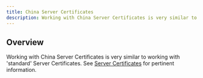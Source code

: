 ```yaml
---
title: China Server Certificates
description: Working with China Server Certificates is very similar to working with 'standard' Server Certificates.
---
```


## Overview

Working with China Server Certificates is very similar to working with 'standard' Server Certificates. See [Server Certificates](/cm/dashboard/clouds/aws/server_certificates.html) for pertinent information.
